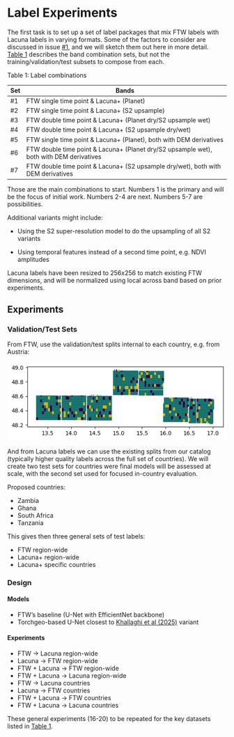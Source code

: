 # Label Experiments


The first task is to set up a set of label packages that mix FTW labels
with Lacuna labels in varying formats. Some of the factors to consider
are discussed in issue
[\#1](https://github.com/agroimpacts/ftw-mappingafrica-integration/issues/1),
and we will sketch them out here in more detail.
<a href="#tbl-labelsets" class="quarto-xref">Table 1</a> describes the
band combination sets, but not the training/validation/test subsets to
compose from each.

<div id="tbl-labelsets">

Table 1: Label combinations

| Set | Bands |
|----|----|
| \#1 | FTW single time point & Lacuna+ (Planet) |
| \#2 | FTW single time point & Lacuna+ (S2 upsample) |
| \#3 | FTW double time point & Lacuna+ (Planet dry/S2 upsample wet) |
| \#4 | FTW double time point & Lacuna+ (S2 upsample dry/wet) |
| \#5 | FTW single time point & Lacuna+ (Planet), both with DEM derivatives |
| \#6 | FTW double time point & Lacuna+ (Planet dry/S2 upsample wet), both with DEM derivatives |
| \#7 | FTW double time point & Lacuna+ (S2 upsample dry/wet), both with DEM derivatives |

</div>

Those are the main combinations to start. Numbers 1 is the primary and
will be the focus of initial work. Numbers 2-4 are next. Numbers 5-7 are
possibilities.

Additional variants might include:

- Using the S2 super-resolution model to do the upsampling of all S2
  variants

- Using temporal features instead of a second time point, e.g. NDVI
  amplitudes

Lacuna labels have been resized to 256x256 to match existing FTW
dimensions, and will be normalized using local across band based on
prior experiments.

## Experiments

### Validation/Test Sets

From FTW, use the validation/test splits internal to each country,
e.g. from Austria:

![](figures/austria-splits.png)

And from Lacuna labels we can use the existing splits from our catalog
(typically higher quality labels across the full set of countries). We
will create two test sets for countries were final models will be
assessed at scale, with the second set used for focused in-country
evaluation.

Proposed countries:

- Zambia
- Ghana
- South Africa
- Tanzania

This gives then three general sets of test labels:

- FTW region-wide
- Lacuna+ region-wide
- Lacuna+ specific countries

### Design

#### Models

- FTW’s baseline (U-Net with EfficientNet backbone)
- Torchgeo-based U-Net closest to [Khallaghi et al
  (2025)](https://www.mdpi.com/2072-4292/17/3/474) variant

#### Experiments

- FTW -\> Lacuna region-wide
- Lacuna -\> FTW region-wide
- FTW + Lacuna -\> FTW region-wide
- FTW + Lacuna -\> Lacuna region-wide
- FTW -\> Lacuna countries
- Lacuna -\> FTW countries
- FTW + Lacuna -\> FTW countries
- FTW + Lacuna -\> Lacuna countries

These general experiments (16-20) to be repeated for the key datasets
listed in <a href="#tbl-labelsets" class="quarto-xref">Table 1</a>.
